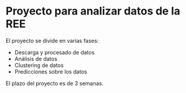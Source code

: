 # Proyecto para analizar datos de la REE

El proyecto se divide en varias fases:

* Descarga y procesado de datos
* Análisis de datos
* Clustering de datos
* Predicciones sobre los datos

El plazo del proyecto es de 3 semanas.

